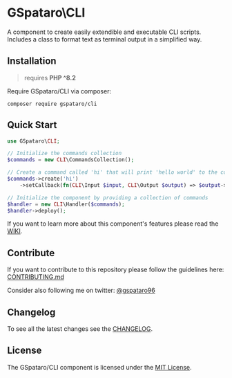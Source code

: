# GSpataro\CLI

A component to create easily extendible and executable CLI scripts.
Includes a class to format text as terminal output in a simplified way.

## Installation

> requires **PHP ^8.2**

Require GSpataro/CLI via composer:

```
composer require gspataro/cli
```

## Quick Start

```php
use GSpataro\CLI;

// Initialize the commands collection
$commands = new CLI\CommandsCollection();

// Create a command called 'hi' that will print 'hello world' to the console
$commands->create('hi')
    ->setCallback(fn(CLI\Input $input, CLI\Output $output) => $output->print('Hello world!'));

// Initialize the component by providing a collection of commands
$handler = new CLI\Handler($commands);
$handler->deploy();
```

If you want to learn more about this component's features please read the [WIKI](https://github.com/gspataro/CLI/wiki).

## Contribute

If you want to contribute to this repository please follow the guidelines here: [CONTRIBUTING.md](CONTRIBUTING.md)

Consider also following me on twitter: [@gspataro96](https://twitter.com/gspataro96)

## Changelog

To see all the latest changes see the [CHANGELOG](CHANGELOG.md).

## License

The GSpataro/CLI component is licensed under the [MIT License](LICENSE).
